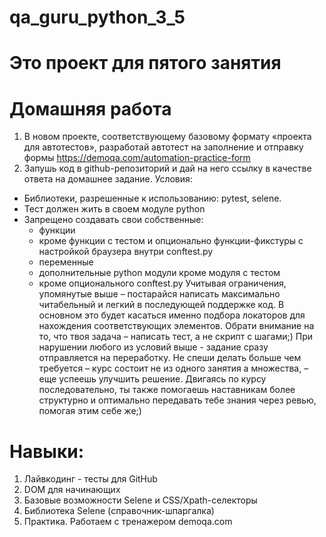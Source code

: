 # qa_guru_python_3_5


# Это проект для пятого занятия


# Домашняя работа
1. В новом проекте, соответствующему базовому формату «проекта для автотестов», разработай автотест на заполнение и отправку формы https://demoqa.com/automation-practice-form
2. Запушь код в github-репозиторий и дай на него ссылку в качестве ответа на домашнее задание.
Условия:
- Библиотеки, разрешенные к использованию: pytest, selene.
- Тест должен жить в своем модуле python 
- Запрещено создавать свои собственные:
  - функции
  - кроме функции с тестом и опционально функции-фикстуры с настройкой браузера внутри conftest.py
  - переменные
  - дополнительные python модули кроме модуля с тестом
  - кроме опционального conftest.py
Учитывая ограничения, упомянутые выше – постарайся написать максимально читабельный и легкий в последующей поддержке код. В основном это будет касаться именно подбора локаторов для нахождения соответствующих элементов.
Обрати внимание на то, что твоя задача – написать тест, а не скрипт с шагами;) 
При нарушении любого из условий выше - задание сразу отправляется на переработку. Не спеши делать больше чем требуется – курс состоит не из одного занятия а множества, – еще успеешь улучшить решение. Двигаясь по курсу последовательно, ты также помогаешь наставникам более структурно и оптимально передавать тебе знания через ревью, помогая этим себе же;)


# Навыки:
1. Лайвкодинг - тесты для GitHub
2. DOM для начинающих
3. Базовые возможности Selene и CSS/Xpath-селекторы
4. Библиотека Selene (справочник-шпаргалка)
5. Практика. Работаем с тренажером demoqa.com